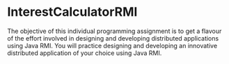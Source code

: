 # InterestCalculatorRMI
The objective of this individual programming assignment is to get a flavour of the effort involved in designing and developing distributed applications using Java RMI. You will practice designing and developing an innovative distributed application of your choice using Java RMI.
